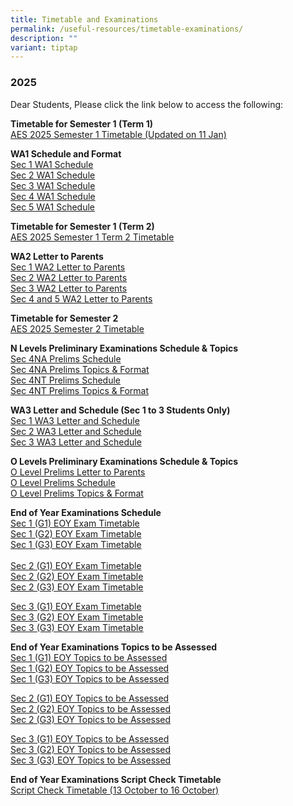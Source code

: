 ```yaml
---
title: Timetable and Examinations
permalink: /useful-resources/timetable-examinations/
description: ""
variant: tiptap
---
```

<h3>2025</h3>
<p>Dear Students, Please click the link below to access the following:</p>
<p><strong>Timetable for Semester 1 (Term 1)</strong>
<br><a href="/files/AES_2025_Semester_1_Timetable__Updated_on_11_Jan_.pdf" rel="noopener noreferrer nofollow" target="_blank">AES 2025 Semester 1 Timetable (Updated on 11 Jan)</a>
</p>
<p><strong>WA1 Schedule and Format</strong>
<br><a href="/files/1__2025_Sec_1_WA1_Schedule.pdf" rel="noopener noreferrer nofollow" target="_blank">Sec 1 WA1 Schedule</a>
<br><a href="/files/2__2025_Sec_2_WA1_Schedule.pdf" rel="noopener noreferrer nofollow" target="_blank">Sec 2 WA1 Schedule</a>
<br><a href="/files/3__2025_Sec_3_WA1_Schedule.pdf" rel="noopener noreferrer nofollow" target="_blank">Sec 3 WA1 Schedule</a>
<br><a href="/files/4__2025_Sec_4_WA1_Schedule.pdf" rel="noopener noreferrer nofollow" target="_blank">Sec 4 WA1 Schedule</a>
<br><a href="/files/5__2025_Sec_5_WA1_Schedule.pdf" rel="noopener noreferrer nofollow" target="_blank">Sec 5 WA1 Schedule</a>
</p>
<p><strong>Timetable for Semester 1 (Term 2)</strong>
<br><a href="/files/AES_2025_SEM1_CLASS_TIMETABLE_Term2__19Mar_.pdf" rel="noopener noreferrer nofollow" target="_blank">AES 2025 Semester 1 Term 2 Timetable</a>
</p>
<p><strong>WA2 Letter to Parents</strong>
<br><a href="/files/Sec_1_WA2_letter.pdf" rel="noopener noreferrer nofollow" target="_blank">Sec 1 WA2 Letter to Parents</a>
<br><a href="/files/Sec_2_WA2_letter.pdf" rel="noopener noreferrer nofollow" target="_blank">Sec 2 WA2 Letter to Parents</a>
<br><a href="/files/Sec_3_WA2_letter.pdf" rel="noopener noreferrer nofollow" target="_blank">Sec 3 WA2 Letter to Parents</a>
<br><a href="/files/Sec_4_and_5_WA2_letter.pdf" rel="noopener noreferrer nofollow" target="_blank">Sec 4 and 5 WA2 Letter to Parents</a>
</p>
<p><strong>Timetable for Semester 2</strong>
<br><a href="/files/AES_2025_SEM2_Final_26Jun_Class.pdf" rel="noopener nofollow" target="_blank">AES 2025 Semester 2 Timetable</a>
</p>
<p><strong>N Levels Preliminary Examinations Schedule &amp; Topics</strong>
<br><a href="/files/4NA_Prelims___Schedule.pdf" rel="noopener nofollow" target="_blank">Sec 4NA Prelims Schedule</a>
<br><a href="/files/4NA_Prelims___Topics_and_Format.pdf" rel="noopener nofollow" target="_blank">Sec 4NA Prelims Topics &amp; Format</a>
<br><a href="/files/4NT_Prelims___Schedule.pdf" rel="noopener nofollow" target="_blank">Sec 4NT Prelims Schedule</a>
<br><a href="/files/4NT_Prelims___Topics_and_Format.pdf" rel="noopener nofollow" target="_blank">Sec 4NT Prelims Topics &amp; Format</a>
</p>
<p><strong>WA3 Letter and Schedule (Sec 1 to 3 Students Only) </strong>
<br><a href="/files/Sec_1_WA3_letter_and_schedule.pdf" rel="noopener nofollow" target="_blank">Sec 1 WA3 Letter and Schedule</a>
<br><a href="/files/Sec_2_WA3_letter_and_schedule.pdf" rel="noopener nofollow" target="_blank">Sec 2 WA3 Letter and Schedule</a>
<br><a href="/files/Sec_3_WA3_letter_and_schedule.pdf" rel="noopener nofollow" target="_blank">Sec 3 WA3 Letter and Schedule</a>
<br>
</p>
<p><strong>O Levels Preliminary Examinations Schedule &amp; Topics</strong>
<br><a href="/files/1__2025_O_Preliminary_Examination___Letter_to_Parents.pdf" rel="noopener nofollow" target="_blank">O Level Prelims Letter to Parents</a>
<br><a href="/files/2__2025_4E5N_Prelim_Timetable.pdf" rel="noopener nofollow" target="_blank">O Level Prelims Schedule</a>
<br><a href="/files/3__2025_O_Preliminary_Examination___Topics_to_be_Assessed.pdf" rel="noopener nofollow" target="_blank">O Level Prelims Topics &amp; Format</a>
</p>
<p><strong>End of Year Examinations Schedule</strong>
<br><a href="/files/2025_S1__G1__EOY_Examination_Timetable.pdf" rel="noopener nofollow" target="_blank">Sec 1 (G1) EOY Exam Timetable</a>
<br><a href="/files/2025_S1__G2__EOY_Examination_Timetable.pdf" rel="noopener nofollow" target="_blank">Sec 1 (G2) EOY Exam Timetable</a>
<br><a href="/files/2025_S1__G3__EOY_Examination_Timetable.pdf" rel="noopener nofollow" target="_blank">Sec 1 (G3) EOY Exam Timetable</a>
<br>
<br><a href="/files/2025_S2__G1__EOY_Examination_Timetable.pdf" rel="noopener nofollow" target="_blank">Sec 2 (G1) EOY Exam Timetable</a>
<br><a href="/files/2025_S2__G2__EOY_Examination_Timetable.pdf" rel="noopener nofollow" target="_blank">Sec 2 (G2) EOY Exam Timetable</a>
<br><a href="/files/2025_S2__G3__EOY_Examination_Timetable.pdf" rel="noopener nofollow" target="_blank">Sec 2 (G3) EOY Exam Timetable</a>
</p>
<p><a href="/files/2025_S3__G1__EOY_Examination_Timetable.pdf" rel="noopener nofollow" target="_blank">Sec 3 (G1) EOY Exam Timetable</a>
<br><a href="/files/2025_S3__G2__EOY_Examination_Timetable.pdf" rel="noopener nofollow" target="_blank">Sec 3 (G2) EOY Exam Timetable</a>
<br><a href="/files/2025_S3__G3__EOY_Examination_Timetable.pdf" rel="noopener nofollow" target="_blank">Sec 3 (G3) EOY Exam Timetable</a>
</p>
<p><strong>End of Year Examinations Topics to be Assessed</strong>
<br><a href="/files/Sec_1__G1__Topics_to_be_Assessed.pdf" rel="noopener nofollow" target="_blank">Sec 1 (G1) EOY Topics to be Assessed</a>
<br><a href="/files/Sec_1__G2__Topics_to_be_Assessed.pdf" rel="noopener nofollow" target="_blank">Sec 1 (G2) EOY Topics to be Assessed</a>
<br><a href="/files/Sec_1__G3__Topics_to_be_Assessed.pdf" rel="noopener nofollow" target="_blank">Sec 1 (G3) EOY Topics to be Assessed</a>
</p>
<p><a href="/files/Sec_2__G1__Topics_to_be_Assessed.pdf" rel="noopener nofollow" target="_blank">Sec 2 (G1) EOY Topics to be Assessed</a>
<br><a href="/files/Sec_2__G2__Topics_to_be_Assessed.pdf" rel="noopener nofollow" target="_blank">Sec 2 (G2) EOY Topics to be Assessed</a>
<br><a href="/files/Sec_2__G3__Topics_to_be_Assessed.pdf" rel="noopener nofollow" target="_blank">Sec 2 (G3) EOY Topics to be Assessed</a>
</p>
<p><a href="/files/Sec_3__G1__Topics_to_be_Assessed.pdf" rel="noopener nofollow" target="_blank">Sec 3 (G1) EOY Topics to be Assessed</a>
<br><a href="/files/Sec_3__G2__Topics_to_be_Assessed.pdf" rel="noopener nofollow" target="_blank">Sec 3 (G2) EOY Topics to be Assessed</a>
<br><a href="/files/Sec_3__G3__Topics_to_be_Assessed.pdf" rel="noopener nofollow" target="_blank">Sec 3 (G3) EOY Topics to be Assessed</a>
</p>
<p><strong>End of Year Examinations Script Check Timetable</strong>
<br><a href="/files/AES_2025_Scripts_Check_CLASS_TIMETABLE_13_16Oct_5Oct.pdf" rel="noopener nofollow" target="_blank">Script Check Timetable (13 October to 16 October)</a>
</p>
<p></p>
<p></p>
<p>
<br>
</p>